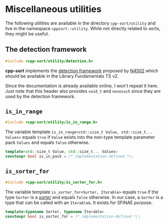 Miscellaneous utilities
=======================

The following utilities are available in the directory `cpp-sort/utility`
and live in the namespace `cppsort::utility`. While not directly related
to sorts, they might be useful.

The detection framework
-----------------------

```cpp
#include <cpp-sort/utility/detection.h>
```

**cpp-sort** implements the [detection framework](http://en.cppreference.com/w/cpp/experimental/is_detected)
proposed by [N4502](http://www.open-std.org/jtc1/sc22/wg21/docs/papers/2015/n4502.pdf)
which should be available in the Library Fundamentals TS v2.

Since the documentation is already available online, I won't repeat it here.
Just note that this header also provides `void_t` and `nonesuch` since they
are used by the detection framework.

`is_in_range`
-------------

```cpp
#include <cpp-sort/utility/is_in_range.h>
```

The variable template `is_in_range<std::size_t Value, std::size_t... Values>`
equals `true` if `Value` exists into the non-type template parameter pack
`Values` and equals `false` otherwise.

```cpp
template<std::size_t Value, std::size_t... Values>
constexpr bool is_in_pack = /* implementation-defined */;
```

`is_sorter_for`
---------------

```cpp
#include <cpp-sort/utility/is_sorter_for.h>
```

The variable template `is_sorter_for<Sorter, Iterable>` equals `true` if the
type `Sorter` is a [*sorter*](sorters.md) and equals `false` otherwise. In
our case, a `Sorter` is a type that can be called with an `Iterable&`. It
exists for SFINAE purpose.

```cpp
template<typename Sorter, typename Iterable>
constexpr bool is_sorter_for = /* implementation-defined */;
```
